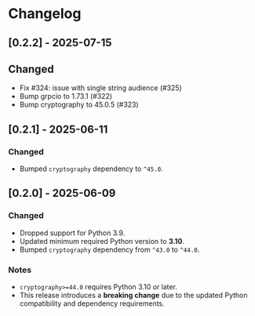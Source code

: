 # Changelog

## [0.2.2] - 2025-07-15

## Changed
- Fix #324: issue with single string audience (#325)
- Bump grpcio to 1.73.1 (#322)
- Bump cryptography to 45.0.5 (#323)

## [0.2.1] - 2025-06-11

### Changed
- Bumped `cryptography` dependency to `^45.0`.

## [0.2.0] - 2025-06-09

### Changed
- Dropped support for Python 3.9.
- Updated minimum required Python version to **3.10**.
- Bumped `cryptography` dependency from `^43.0` to `^44.0`.

### Notes
- `cryptography>=44.0` requires Python 3.10 or later.
- This release introduces a **breaking change** due to the updated Python compatibility and dependency requirements.
